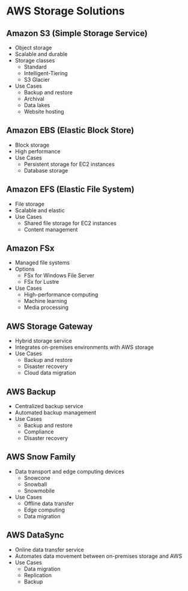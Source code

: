 # AWS Storage Solutions

## Amazon S3 (Simple Storage Service)
- Object storage
- Scalable and durable
- Storage classes
  - Standard
  - Intelligent-Tiering
  - S3 Glacier
- Use Cases
  - Backup and restore
  - Archival
  - Data lakes
  - Website hosting

## Amazon EBS (Elastic Block Store)
- Block storage
- High performance
- Use Cases
  - Persistent storage for EC2 instances
  - Database storage

## Amazon EFS (Elastic File System)
- File storage
- Scalable and elastic
- Use Cases
  - Shared file storage for EC2 instances
  - Content management

## Amazon FSx
- Managed file systems
- Options
  - FSx for Windows File Server
  - FSx for Lustre
- Use Cases
  - High-performance computing
  - Machine learning
  - Media processing

## AWS Storage Gateway
- Hybrid storage service
- Integrates on-premises environments with AWS storage
- Use Cases
  - Backup and restore
  - Disaster recovery
  - Cloud data migration

## AWS Backup
- Centralized backup service
- Automated backup management
- Use Cases
  - Backup and restore
  - Compliance
  - Disaster recovery

## AWS Snow Family
- Data transport and edge computing devices
  - Snowcone
  - Snowball
  - Snowmobile
- Use Cases
  - Offline data transfer
  - Edge computing
  - Data migration

## AWS DataSync
- Online data transfer service
- Automates data movement between on-premises storage and AWS
- Use Cases
  - Data migration
  - Replication
  - Backup
